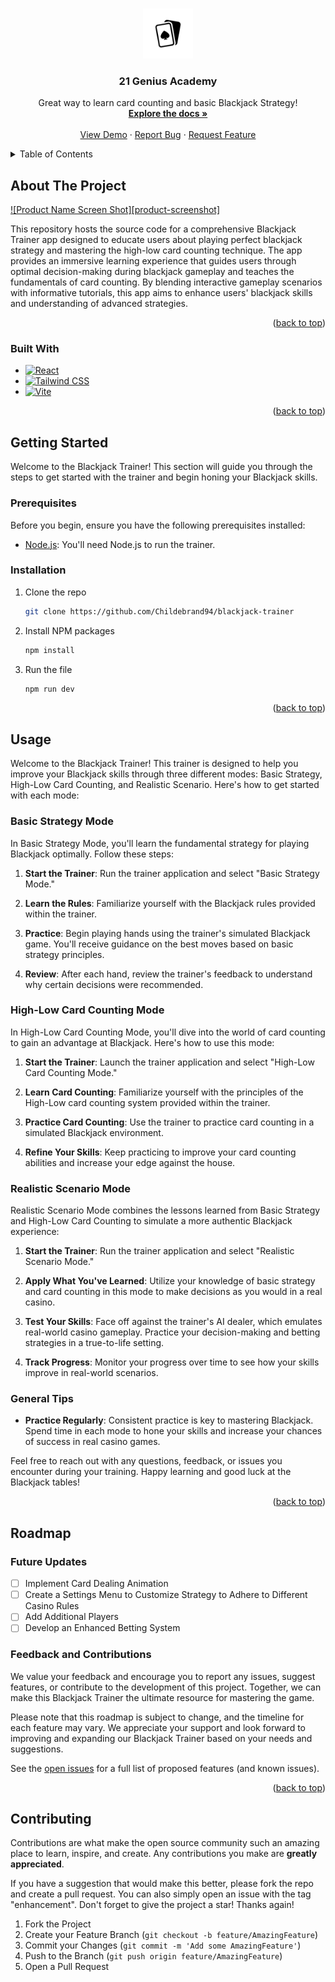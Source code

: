 <a name="readme-top"></a>

<!-- PROJECT LOGO -->
<br />
<div align="center">
  <a href="https://github.com/Childebrand94/blackjack-trainer">
    <img src="./src/assets/cards-icon.png" alt="Logo" width="80" height="80">
  </a>

  <h3 align="center">21 Genius Academy</h3>

  <p align="center">
    Great way to learn card counting and basic Blackjack Strategy!
    <br />
    <a href="https://github.com/Childebrand94/blackjack-trainer"><strong>Explore the docs »</strong></a>
    <br />
    <br />
    <a href="https://github.com/Childebrand94/blackjack-trainer">View Demo</a>
    ·
    <a href="https://github.com/Childebrand94/blackjack-trainer/issues">Report Bug</a>
    ·
    <a href="https://github.com/Childebrand94/blackjack-trainer/issues">Request Feature</a>
  </p>
</div>

<!-- TABLE OF CONTENTS -->
<details>
  <summary>Table of Contents</summary>
  <ol>
    <li>
      <a href="#about-the-project">About The Project</a>
      <ul>
        <li><a href="#built-with">Built With</a></li>
      </ul>
    </li>
    <li>
      <a href="#getting-started">Getting Started</a>
      <ul>
        <li><a href="#prerequisites">Prerequisites</a></li>
        <li><a href="#installation">Installation</a></li>
      </ul>
    </li>
    <li><a href="#usage">Usage</a></li>
    <li><a href="#roadmap">Roadmap</a></li>
    <li><a href="#contributing">Contributing</a></li>
    <li><a href="#license">License</a></li>
    <li><a href="#contact">Contact</a></li>
    <li><a href="#acknowledgments">Acknowledgments</a></li>
  </ol>
</details>

<!-- ABOUT THE PROJECT -->

## About The Project

[![Product Name Screen Shot][product-screenshot]](https://example.com)

This repository hosts the source code for a comprehensive Blackjack Trainer app designed to educate users about playing perfect blackjack strategy and mastering the high-low card counting technique. The app provides an immersive learning experience that guides users through optimal decision-making during blackjack gameplay and teaches the fundamentals of card counting. By blending interactive gameplay scenarios with informative tutorials, this app aims to enhance users' blackjack skills and understanding of advanced strategies.

<p align="right">(<a href="#readme-top">back to top</a>)</p>

### Built With

- [![React][React.js]][React-url]
- [![Tailwind CSS][TailwindCSS]][TailwindCSS-url]
- [![Vite][Vite]][Vite-url]

<p align="right">(<a href="#readme-top">back to top</a>)</p>

<!-- GETTING STARTED -->

## Getting Started

Welcome to the Blackjack Trainer! This section will guide you through the steps to get started with the trainer and begin honing your Blackjack skills.

### Prerequisites

Before you begin, ensure you have the following prerequisites installed:

- [Node.js](https://nodejs.org/en/download/): You'll need Node.js to run the trainer.

### Installation

1. Clone the repo
   ```sh
   git clone https://github.com/Childebrand94/blackjack-trainer
   ```
2. Install NPM packages
   ```sh
   npm install
   ```
3. Run the file
   ```sh
   npm run dev
   ```

<p align="right">(<a href="#readme-top">back to top</a>)</p>

## Usage

Welcome to the Blackjack Trainer! This trainer is designed to help you improve your Blackjack skills through three different modes: Basic Strategy, High-Low Card Counting, and Realistic Scenario. Here's how to get started with each mode:

### Basic Strategy Mode

In Basic Strategy Mode, you'll learn the fundamental strategy for playing Blackjack optimally. Follow these steps:

1. **Start the Trainer**: Run the trainer application and select "Basic Strategy Mode."

2. **Learn the Rules**: Familiarize yourself with the Blackjack rules provided within the trainer.

3. **Practice**: Begin playing hands using the trainer's simulated Blackjack game. You'll receive guidance on the best moves based on basic strategy principles.

4. **Review**: After each hand, review the trainer's feedback to understand why certain decisions were recommended.

### High-Low Card Counting Mode

In High-Low Card Counting Mode, you'll dive into the world of card counting to gain an advantage at Blackjack. Here's how to use this mode:

1. **Start the Trainer**: Launch the trainer application and select "High-Low Card Counting Mode."

2. **Learn Card Counting**: Familiarize yourself with the principles of the High-Low card counting system provided within the trainer.

3. **Practice Card Counting**: Use the trainer to practice card counting in a simulated Blackjack environment.

4. **Refine Your Skills**: Keep practicing to improve your card counting abilities and increase your edge against the house.

### Realistic Scenario Mode

Realistic Scenario Mode combines the lessons learned from Basic Strategy and High-Low Card Counting to simulate a more authentic Blackjack experience:

1. **Start the Trainer**: Run the trainer application and select "Realistic Scenario Mode."

2. **Apply What You've Learned**: Utilize your knowledge of basic strategy and card counting in this mode to make decisions as you would in a real casino.

3. **Test Your Skills**: Face off against the trainer's AI dealer, which emulates real-world casino gameplay. Practice your decision-making and betting strategies in a true-to-life setting.

4. **Track Progress**: Monitor your progress over time to see how your skills improve in real-world scenarios.

### General Tips

- **Practice Regularly**: Consistent practice is key to mastering Blackjack. Spend time in each mode to hone your skills and increase your chances of success in real casino games.

Feel free to reach out with any questions, feedback, or issues you encounter during your training. Happy learning and good luck at the Blackjack tables!

<p align="right">(<a href="#readme-top">back to top</a>)</p>

<!-- ROADMAP -->

## Roadmap

### Future Updates

- [ ] Implement Card Dealing Animation
- [ ] Create a Settings Menu to Customize Strategy to Adhere to Different Casino Rules
- [ ] Add Additional Players
- [ ] Develop an Enhanced Betting System

### Feedback and Contributions

We value your feedback and encourage you to report any issues, suggest features, or contribute to the development of this project. Together, we can make this Blackjack Trainer the ultimate resource for mastering the game.

Please note that this roadmap is subject to change, and the timeline for each feature may vary. We appreciate your support and look forward to improving and expanding our Blackjack Trainer based on your needs and suggestions.

See the [open issues](https://github.com/Childebrand94/blackjack-trainer/issues) for a full list of proposed features (and known issues).

<p align="right">(<a href="#readme-top">back to top</a>)</p>

<!-- CONTRIBUTING -->

## Contributing

Contributions are what make the open source community such an amazing place to learn, inspire, and create. Any contributions you make are **greatly appreciated**.

If you have a suggestion that would make this better, please fork the repo and create a pull request. You can also simply open an issue with the tag "enhancement".
Don't forget to give the project a star! Thanks again!

1. Fork the Project
2. Create your Feature Branch (`git checkout -b feature/AmazingFeature`)
3. Commit your Changes (`git commit -m 'Add some AmazingFeature'`)
4. Push to the Branch (`git push origin feature/AmazingFeature`)
5. Open a Pull Request

<!-- MARKDOWN LINKS & IMAGES -->

[React.js]: https://img.shields.io/badge/React-20232A?style=for-the-badge&logo=react&logoColor=61DAFB
[React-url]: https://reactjs.org/
[TailwindCSS]: https://img.shields.io/badge/tailwindcss-%2338B2AC.svg?style=for-the-badge&logo=tailwind-css&logoColor=white
[TailwindCSS-url]: https://v2.tailwindcss.com/docs
[Vite]: https://img.shields.io/badge/vite-%23646CFF.svg?style=for-the-badge&logo=vite&logoColor=white
[Vite-url]: https://vitejs.dev/
